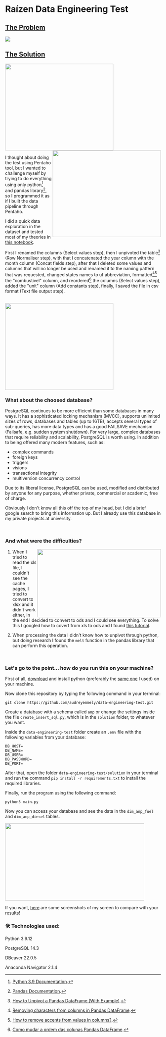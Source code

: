 # Raízen Data Engineering Test

## [The Problem](https://github.com/audreyemmely/data-engineering-test/blob/master/TEST.md)

<img src="https://media.giphy.com/media/3oEjHWzZQaCrZW2aWs/giphy.gif" />

## [The Solution](https://github.com/audreyemmely/data-engineering-test/blob/master/solution/main.py)
<img src="https://media.giphy.com/media/BpGWitbFZflfSUYuZ9/giphy.gif" width="350" height="280" />
<img align = "right" src="https://media.giphy.com/media/VEsfbW0pBu145PPhOi/giphy.gif" width="350" height="280" />

I thought about doing the test using Pentaho tool, but I wanted to challenge myself by trying to do everything using only python[^1] and pandas library[^2], so I programmed it as if I built the data pipeline through Pentaho.

I did a quick data exploration in the dataset and tested most of my theories in [this notebook](https://github.com/audreyemmely/data-engineering-test/blob/master/solution/exploring_data.ipynb).

First I renamed the columns (Select values step), then I unpivoted the table[^3] (Row Normaliser step), with that I concatenated the year column with the month column (Concat fields step), after that I deleted some values and columns that will no longer be used and renamed it to the naming pattern that was requested, changed states names to uf abbreviation, formatted[^4][^5] the "combustivel" column, and reordered[^6] the columns (Select values step), added the "unit" column (Add constants step), finally, I saved the file in csv format (Text file output step).

<br/>

<img src="https://media.giphy.com/media/GfaZNzU42Snz6dlGhN/giphy.gif" width="350" height="280"/> 

### What about the choosed database? 

PostgreSQL continues to be more efficient than some databases in many ways. It has a sophisticated locking mechanism (MVCC), supports unlimited sizes of rows, databases and tables (up to 16TB), accepts several types of sub-queries, has more data types and has a good FAILSAVE mechanism (Failsafe, e.g. sudden system shutdown). For very large, complex databases that require reliability and scalability, PostgreSQL is worth using. In addition to being offered many modern features, such as:

* complex commands
* foreign keys
* triggers
* visions
* transactional integrity
* multiversion concurrency control

Due to its liberal license, PostgreSQL can be used, modified and distributed by anyone for any purpose, whether private, commercial or academic, free of charge.

Obviously I don't know all this off the top of my head, but I did a brief google search to bring this information up. But I already use this database in my private projects at university.

<br/>

### And what were the difficulties?

<img align = 'right' src="https://media.giphy.com/media/l0K3Z4QU2TLMsw4sE/giphy.gif" width="400" height="220"/>

1. When I tried to read the xls file, I couldn't see the cache pages, I tried to convert to xlsx and it didn't work either, in the end I decided to convert to ods and I could see everything.
To solve this I googled how to covert from xls to ods and I found [this tutorial](https://ask.libreoffice.org/t/convert-to-command-line-parameter/840).

2. When processing the data I didn't know how to unpivot through python, but doing research I found the ```melt``` function in the pandas library that can perform this operation.

<br/>

### Let's go to the point... how do you run this on your machine?
First of all, [download](https://www.python.org/downloads/) and install python (preferably the [same one](#version) I used) on your machine.

Now clone this repository by typing the following command in your terminal:

```
git clone https://github.com/audreyemmely/data-engineering-test.git
```

Create a database with a schema called ```anp``` or change the settings inside the file ```create_insert_sql.py```, which is in the ```solution``` folder, to whatever you want.

Inside the ```data-engineering-test``` folder create an ```.env``` file with the following variables from your database:

```
DB_HOST=
DB_NAME=
DB_USER=
DB_PASSWORD=
DB_PORT=
```

After that, open the folder ```data-engineering-test/solution``` in your terminal and run the command ```pip install -r requirements.txt``` to install the required libraries.

Finally, run the program using the following command:

```
python3 main.py
```

Now you can access your database and see the data in the ```dim_anp_fuel``` and ```dim_anp_diesel``` tables.

<img src="https://media.giphy.com/media/l4JySAWfMaY7w88sU/giphy.gif" width="450" height="250"/>

If you want, [here](https://github.com/audreyemmely/data-engineering-test/tree/master/images/prints) are some screenshots of my screen to compare with your results!

### <a name="version"></a> 🛠️ Technologies used:

Python 3.9.12

PostgreSQL 14.3

DBeaver 22.0.5

Anaconda Navigator 2.1.4

[^1]: [Python 3.9 Documentation](https://docs.python.org/3.9/).
[^2]: [Pandas Documentation](https://pandas.pydata.org/docs/).
[^3]: [How to Unpivot a Pandas DataFrame (With Example)](https://www.statology.org/pandas-unpivot/#:~:text=In%20pandas%2C%20you%20can%20use,col3'%2C%20...%5D).
[^4]: [Removing characters from columns in Pandas DataFrame](https://www.skytowner.com/explore/removing_characters_from_columns_in_pandas_dataframe).
[^5]: [How to remove accents from values in columns?](https://stackoverflow.com/questions/37926248/how-to-remove-accents-from-values-in-columns).
[^6]: [Como mudar a ordem das colunas Pandas DataFrame](https://www.delftstack.com/pt/howto/python-pandas/how-to-change-the-order-of-dataframe-columns/).
